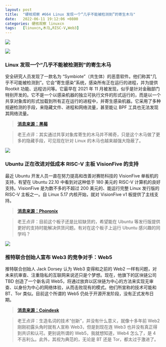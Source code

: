```yaml
---
layout: post
title:	"硬核观察 #664 Linux 发现一个“几乎不能被检测到”的寄生木马"
date:	2022-06-11 19:12:06 +0800 
categories:	硬核观察 linuxcn 
tags:	[linuxcn,木马,RISC-V,Web3]
---
```



![](/Asserts/Images//attachment/album/202206/11/190745rs7qlase79h6su0t.jpg)


![](/Asserts/Images//attachment/album/202206/11/190809t3dw7g3wc1gu7v3e.jpg)


### Linux 发现一个“几乎不能被检测到”的寄生木马


安全研究人员发现了一款名为 “Symbiote”（共生体）的恶意软件。他们称其“几乎不可能被检测到”。它会“寄生感染”系统，感染所有正在运行的进程，并为提供 Rootkit 功能、远程访问等。它最早在 2021 年 11 月被发现，似乎是针对金融部门特别开发的。它不是一个以感染机器的独立可执行文件的形式运行的，而是以一个共享对象库的形式加载到所有正在运行的进程中，并寄生感染机器。它采用了多种规避检测的手段，来隐藏文件、进程和网络流量，甚至能让 BPF 工具也无法发现其网络流量。



> 
> **[消息来源：黑莓](https://blogs.blackberry.com/en/2022/06/symbiote-a-new-nearly-impossible-to-detect-linux-threat)**
> 
> 
> 



> 
> 老王点评：其实通过共享对象库寄生的木马并不稀奇，只是这个木马做了更多的隐藏手段，可见现在针对 Linux 的木马也越来越强大隐蔽了。
> 
> 
> 


![](/Asserts/Images//attachment/album/202206/11/190836iezi1deeoyhko4de.jpg)


### Ubuntu 正在改进对低成本 RISC-V 主板 VisionFive 的支持


最近 Ubuntu 开发人员一直在努力提高和改善对赛昉科技的 VisionFive 单板机的支持，有望在 Ubuntu 22.10 中看到对这种低于 180 美元的 RISC-V 计算机的良好支持。VisionFive 是为数不多的不超过 200 美元的、能运行完整 Linux 发行版的 RISC-V 主板之一。自 Linux 5.17 内核开始，就对 VisionFive v1 板提供了主线支持。



> 
> **[消息来源：Phoronix](https://www.phoronix.com/scan.php?page=news_item&px=Ubuntu-VisionFive-WIP)**
> 
> 
> 



> 
> 老王点评：目前这个板子还是比较缺货的，希望能在 Ubuntu 等发行版提供更好的支持时能解决供货问题。有对在这个板子上运行 Ubuntu 感兴趣的同学吗？
> 
> 
> 


![](/Asserts/Images//attachment/album/202206/11/190852dj7jmd77caxzdjjw.jpg)


### 推特联合创始人宣布 Web3 的竞争对手：Web5


推特联合创始人 Jack Dorsey 认为 Web3 变得和之前的 Web2 一样有问题，对未来抗审查、注重隐私的互联网来说还只是个梦想。现在，他旗下的区块链公司 TBD 创造了一个新名词 Web5，将通过放弃以区块链为中心的方法来实现无审查、以身份为中心的网络体验，从而击败现有的模式。他们所宣称的技术可能和 BT、Tor 类似。目前这个所谓的 Web5 仍处于开源开发阶段，没有正式发布日期。



> 
> **[消息来源：Coindesk](https://www.coindesk.com/business/2022/06/10/jack-dorseys-tbd-announces-web-3-competitor-web5/)**
> 
> 
> 



> 
> 老王点评：生造名词的技术“创新”，并没有什么意义，就像十多年前 Web2 刚刚初露头角时就有人宣称 Web3，但是到现在连 Web3 也并没有真正得到共识和认可。更别说所谓的 Web5，我就想知道，Web4 怎么了，是 4 不吉利么。此外，其视为典范的，无论是 BT 还是 Tor，都太过于激进了。
> 
> 
>
